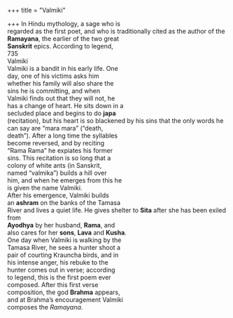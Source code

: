 +++
title = "Valmiki"

+++
In Hindu mythology, a sage who is  
regarded as the first poet, and who is traditionally cited as the author of the  
**Ramayana**, the earlier of the two great  
**Sanskrit** epics. According to legend,  
735  
Valmiki  
Valmiki is a bandit in his early life. One  
day, one of his victims asks him  
whether his family will also share the  
sins he is committing, and when  
Valmiki finds out that they will not, he  
has a change of heart. He sits down in a  
secluded place and begins to do **japa**  
(recitation), but his heart is so blackened by his sins that the only words he  
can say are “mara mara” (“death,  
death”). After a long time the syllables  
become reversed, and by reciting  
“Rama Rama” he expiates his former  
sins. This recitation is so long that a  
colony of white ants (in Sanskrit,  
named “valmika”) builds a hill over  
him, and when he emerges from this he  
is given the name Valmiki.  
After his emergence, Valmiki builds  
an **ashram** on the banks of the Tamasa  
River and lives a quiet life. He gives shelter to **Sita** after she has been exiled from  
**Ayodhya** by her husband, **Rama**, and  
also cares for her **sons**, **Lava** and **Kusha**.  
One day when Valmiki is walking by the  
Tamasa River, he sees a hunter shoot a  
pair of courting Krauncha birds, and in  
his intense anger, his rebuke to the  
hunter comes out in verse; according  
to legend, this is the first poem ever  
composed. After this first verse  
composition, the god **Brahma** appears,  
and at Brahma’s encouragement Valmiki  
composes the *Ramayana*.
